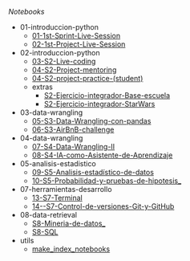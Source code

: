 *Notebooks*

   - 01-introduccion-python
      - [01-1st-Sprint-Live-Session](https://colab.research.google.com/github/zyntonyson/bootcamp_ds_da/blob/main/01-introduccion-python/01-1st-Sprint-Live-Session.ipynb)
      - [02-1st-Project-Live-Session](https://colab.research.google.com/github/zyntonyson/bootcamp_ds_da/blob/main/01-introduccion-python/02-1st-Project-Live-Session.ipynb)
   - 02-introduccion-python
      - [03-S2-Live-coding](https://colab.research.google.com/github/zyntonyson/bootcamp_ds_da/blob/main/02-introduccion-python/03-S2-Live-coding.ipynb)
      - [04-S2-Project-mentoring](https://colab.research.google.com/github/zyntonyson/bootcamp_ds_da/blob/main/02-introduccion-python/04-S2-Project-mentoring.ipynb)
      - [04-S2-project-practice-(student)](https://colab.research.google.com/github/zyntonyson/bootcamp_ds_da/blob/main/02-introduccion-python/04-S2-project-practice-(student).ipynb)
      - extras
         - [S2-Ejercicio-integrador-Base-escuela](https://colab.research.google.com/github/zyntonyson/bootcamp_ds_da/blob/main/02-introduccion-python/extras/S2-Ejercicio-integrador-Base-escuela.ipynb)
         - [S2-Ejercicio-integrador-StarWars](https://colab.research.google.com/github/zyntonyson/bootcamp_ds_da/blob/main/02-introduccion-python/extras/S2-Ejercicio-integrador-StarWars.ipynb)
   - 03-data-wrangling
      - [05-S3-Data-Wrangling-con-pandas](https://colab.research.google.com/github/zyntonyson/bootcamp_ds_da/blob/main/03-data-wrangling/05-S3-Data-Wrangling-con-pandas.ipynb)
      - [06-S3-AirBnB-challenge](https://colab.research.google.com/github/zyntonyson/bootcamp_ds_da/blob/main/03-data-wrangling/06-S3-AirBnB-challenge.ipynb)
   - 04-data-wrangling
      - [07-S4-Data-Wrangling-II](https://colab.research.google.com/github/zyntonyson/bootcamp_ds_da/blob/main/04-data-wrangling/07-S4-Data-Wrangling-II.ipynb)
      - [08-S4-IA-como-Asistente-de-Aprendizaje](https://colab.research.google.com/github/zyntonyson/bootcamp_ds_da/blob/main/04-data-wrangling/08-S4-IA-como-Asistente-de-Aprendizaje.ipynb)
   - 05-analisis-estadistico
      - [09-S5-Analisis-estadístico-de-datos](https://colab.research.google.com/github/zyntonyson/bootcamp_ds_da/blob/main/05-analisis-estadistico/09-S5-Analisis-estadístico-de-datos.ipynb)
      - [10-S5-Probabilidad-y-pruebas-de-hipotesis_](https://colab.research.google.com/github/zyntonyson/bootcamp_ds_da/blob/main/05-analisis-estadistico/10-S5-Probabilidad-y-pruebas-de-hipotesis_.ipynb)
   - 07-herramientas-desarrollo
      - [13-S7-Terminal](https://colab.research.google.com/github/zyntonyson/bootcamp_ds_da/blob/main/07-herramientas-desarrollo/13-S7-Terminal.ipynb)
      - [14--S7-Control-de-versiones-Git-y-GitHub](https://colab.research.google.com/github/zyntonyson/bootcamp_ds_da/blob/main/07-herramientas-desarrollo/14--S7-Control-de-versiones-Git-y-GitHub.ipynb)
   - 08-data-retrieval
      - [S8-Mineria-de-datos_](https://colab.research.google.com/github/zyntonyson/bootcamp_ds_da/blob/main/08-data-retrieval/S8-Mineria-de-datos_.ipynb)
      - [S8-SQL](https://colab.research.google.com/github/zyntonyson/bootcamp_ds_da/blob/main/08-data-retrieval/S8-SQL.ipynb)
   - utils
      - [make_index_notebooks](https://colab.research.google.com/github/zyntonyson/bootcamp_ds_da/blob/main/utils/make_index_notebooks.ipynb)
